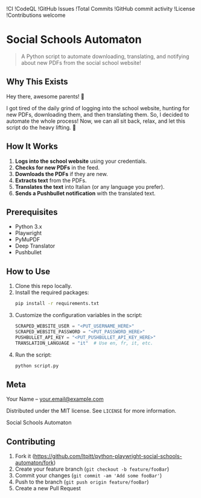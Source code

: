 !CI
!CodeQL
!GitHub Issues
!Total Commits
!GitHub commit activity
!License
!Contributions welcome

# Social Schools Automaton
> A Python script to automate downloading, translating, and notifying about new PDFs from the social school website!

## Why This Exists

Hey there, awesome parents! 🎉

I got tired of the daily grind of logging into the school website, hunting for new PDFs, downloading them, and then translating them. So, I decided to automate the whole process! Now, we can all sit back, relax, and let this script do the heavy lifting. 🚀

## How It Works

1. **Logs into the school website** using your credentials.
2. **Checks for new PDFs** in the feed.
3. **Downloads the PDFs** if they are new.
4. **Extracts text** from the PDFs.
5. **Translates the text** into Italian (or any language you prefer).
6. **Sends a Pushbullet notification** with the translated text.

## Prerequisites

- Python 3.x
- Playwright
- PyMuPDF
- Deep Translator
- Pushbullet

## How to Use

1. Clone this repo locally.
2. Install the required packages:
    ```bash
    pip install -r requirements.txt
    ```
3. Customize the configuration variables in the script:
    ```python
    SCRAPED_WEBSITE_USER = "<PUT_USERNAME_HERE>"
    SCRAPED_WEBSITE_PASSWORD = "<PUT_PASSWORD_HERE>"
    PUSHBULLET_API_KEY = "<PUT_PUSHBULLET_API_KEY_HERE>"
    TRANSLATION_LANGUAGE = "it"  # Use en, fr, it, etc.
    ```
4. Run the script:
    ```bash
    python script.py
    ```

## Meta

Your Name – your.email@example.com

Distributed under the MIT license. See ``LICENSE`` for more information.

Social Schools Automaton

## Contributing

1. Fork it (<https://github.com/ltpitt/python-playwright-social-schools-automaton/fork>)
2. Create your feature branch (`git checkout -b feature/fooBar`)
3. Commit your changes (`git commit -am 'Add some fooBar'`)
4. Push to the branch (`git push origin feature/fooBar`)
5. Create a new Pull Request
